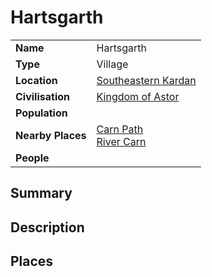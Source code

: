 # Hartsgarth

|||
| --- | --- |
| **Name** | Hartsgarth | place.4
| **Type** | Village |
| **Location** | [Southeastern Kardan](../../regions/southeastern-kardan.md) |
| **Civilisation** | [Kingdom of Astor](../../../civilisations/kingdom-of-astor/kingdom-of-astor.md) |
| **Population** | |
| **Nearby Places** | [Carn Path](../../roads/carn-path.md)<br>[River Carn](../../topography/rivers-lakes/river-carn.md) |
| **People** | |

## Summary

## Description

## Places
